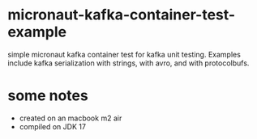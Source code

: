 # micronaut-kafka-container-test-example
simple micronaut kafka container test for kafka unit testing.  Examples include kafka serialization with strings, with avro, and with protocolbufs.

# some notes
* created on an macbook m2 air
* compiled on JDK 17

